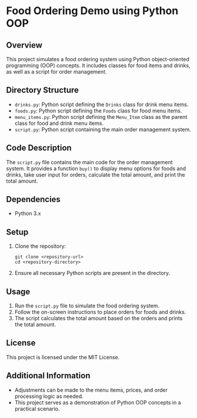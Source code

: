 # Food Ordering Demo using Python OOP

## Overview
This project simulates a food ordering system using Python object-oriented programming (OOP) concepts. It includes classes for food items and drinks, as well as a script for order management.

## Directory Structure
- `drinks.py`: Python script defining the `Drinks` class for drink menu items.
- `foods.py`: Python script defining the `Foods` class for food menu items.
- `menu_items.py`: Python script defining the `Menu_Item` class as the parent class for food and drink menu items.
- `script.py`: Python script containing the main order management system.

## Code Description
The `script.py` file contains the main code for the order management system. It provides a function `buy()` to display menu options for foods and drinks, take user input for orders, calculate the total amount, and print the total amount.

## Dependencies
- Python 3.x

## Setup
1. Clone the repository:

    ```
    git clone <repository-url>
    cd <repository-directory>
    ```

2. Ensure all necessary Python scripts are present in the directory.

## Usage
1. Run the `script.py` file to simulate the food ordering system.
2. Follow the on-screen instructions to place orders for foods and drinks.
3. The script calculates the total amount based on the orders and prints the total amount.

## License
This project is licensed under the MIT License.

## Additional Information
- Adjustments can be made to the menu items, prices, and order processing logic as needed.
- This project serves as a demonstration of Python OOP concepts in a practical scenario.
